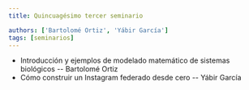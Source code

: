 ```yaml
---
title: Quincuagésimo tercer seminario

authors: ['Bartolomé Ortiz', 'Yábir García']
tags: [seminarios]
---
```



* Introducción y ejemplos de modelado matemático de sistemas biológicos -- Bartolomé Ortiz
* Cómo construir un Instagram federado desde cero -- Yábir García

